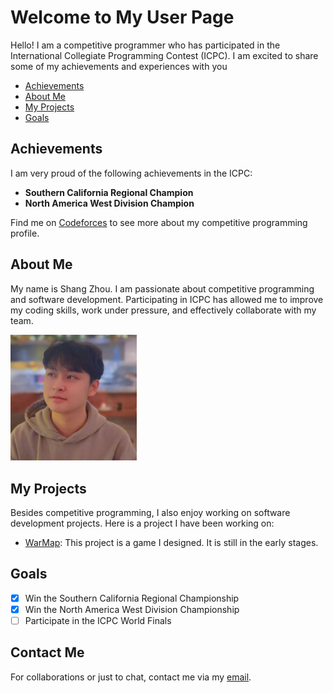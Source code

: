 # Welcome to My User Page

Hello! I am a competitive programmer who has participated in the International Collegiate Programming Contest (ICPC). I am excited to share some of my achievements and experiences with you
- [Achievements](#achievements)
- [About Me](#about-me)
- [My Projects](#my-projects)
- [Goals](#goals)

## Achievements

I am very proud of the following achievements in the ICPC:

- **Southern California Regional Champion**
- **North America West Division Champion**

Find me on [Codeforces](https://codeforces.com/profile/ZhouShang2003) to see more about my competitive programming profile.

## About Me

My name is Shang Zhou. I am passionate about competitive programming and software development. Participating in ICPC has allowed me to improve my coding skills, work under pressure, and effectively collaborate with my team.

<img src="images/photo.jpg" alt="My Photo" width="40%" />

## My Projects

Besides competitive programming, I also enjoy working on software development projects. Here is a project I have been working on:

- [WarMap](https://github.com/zhoushang2003/WarMap): This project is a game I designed. It is still in the early stages.

## Goals

- [x] Win the Southern California Regional Championship
- [x] Win the North America West Division Championship
- [ ] Participate in the ICPC World Finals

## Contact Me

For collaborations or just to chat, contact me via my [email](mailto:shz060@ucsd.edu).
